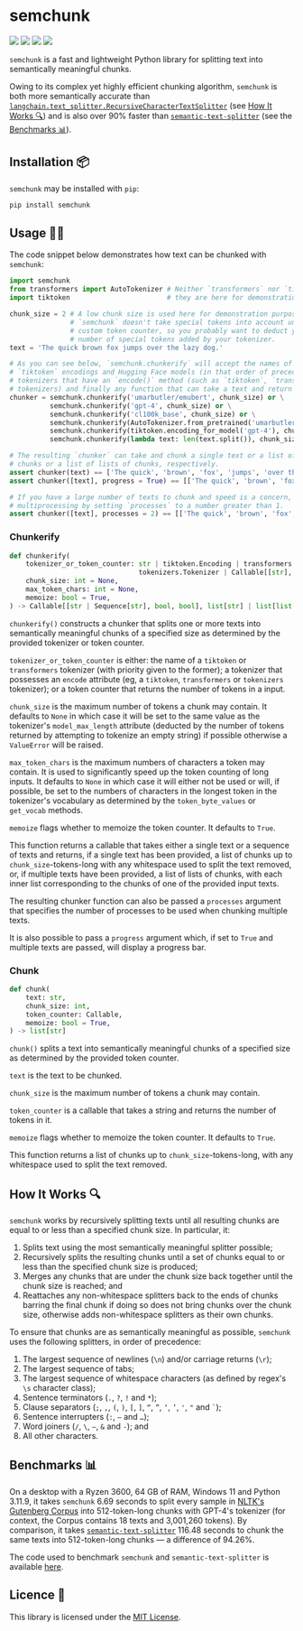 # semchunk
<a href="https://pypi.org/project/semchunk/" alt="PyPI Version"><img src="https://img.shields.io/pypi/v/semchunk"></a> <a href="https://github.com/umarbutler/semchunk/actions/workflows/ci.yml" alt="Build Status"><img src="https://img.shields.io/github/actions/workflow/status/umarbutler/semchunk/ci.yml?branch=main"></a> <a href="https://app.codecov.io/gh/umarbutler/semchunk" alt="Code Coverage"><img src="https://img.shields.io/codecov/c/github/umarbutler/semchunk"></a> <a href="https://pypistats.org/packages/semchunk" alt="Downloads"><img src="https://img.shields.io/pypi/dm/semchunk"></a>

`semchunk` is a fast and lightweight Python library for splitting text into semantically meaningful chunks.

Owing to its complex yet highly efficient chunking algorithm, `semchunk` is both more semantically accurate than [`langchain.text_splitter.RecursiveCharacterTextSplitter`](https://python.langchain.com/v0.2/docs/how_to/recursive_text_splitter/#splitting-text-from-languages-without-word-boundaries) (see [How It Works 🔍](https://github.com/umarbutler/semchunk#how-it-works-)) and is also over 90% faster than [`semantic-text-splitter`](https://pypi.org/project/semantic-text-splitter/) (see the [Benchmarks 📊](https://github.com/umarbutler/semchunk#benchmarks-)).

## Installation 📦
`semchunk` may be installed with `pip`:
```bash
pip install semchunk
```

## Usage 👩‍💻
The code snippet below demonstrates how text can be chunked with `semchunk`:
```python
import semchunk
from transformers import AutoTokenizer # Neither `transformers` nor `tiktoken` are required,
import tiktoken                        # they are here for demonstration purposes.

chunk_size = 2 # A low chunk size is used here for demonstration purposes. Keep in mind that
               # `semchunk` doesn't take special tokens into account unless you're using a
               # custom token counter, so you probably want to deduct your chunk size by the
               # number of special tokens added by your tokenizer.
text = 'The quick brown fox jumps over the lazy dog.'

# As you can see below, `semchunk.chunkerify` will accept the names of all OpenAI models, OpenAI
# `tiktoken` encodings and Hugging Face models (in that order of precedence), along with custom
# tokenizers that have an `encode()` method (such as `tiktoken`, `transformers` and `tokenizers`
# tokenizers) and finally any function that can take a text and return the number of tokens in it.
chunker = semchunk.chunkerify('umarbutler/emubert', chunk_size) or \
          semchunk.chunkerify('gpt-4', chunk_size) or \
          semchunk.chunkerify('cl100k_base', chunk_size) or \
          semchunk.chunkerify(AutoTokenizer.from_pretrained('umarbutler/emubert'), chunk_size) or \
          semchunk.chunkerify(tiktoken.encoding_for_model('gpt-4'), chunk_size) or \
          semchunk.chunkerify(lambda text: len(text.split()), chunk_size)

# The resulting `chunker` can take and chunk a single text or a list of texts, returning a list of
# chunks or a list of lists of chunks, respectively.
assert chunker(text) == ['The quick', 'brown', 'fox', 'jumps', 'over the', 'lazy', 'dog.']
assert chunker([text], progress = True) == [['The quick', 'brown', 'fox', 'jumps', 'over the', 'lazy', 'dog.']]

# If you have a large number of texts to chunk and speed is a concern, you can also enable
# multiprocessing by setting `processes` to a number greater than 1.
assert chunker([text], processes = 2) == [['The quick', 'brown', 'fox', 'jumps', 'over the', 'lazy', 'dog.']]
```

### Chunkerify
```python
def chunkerify(
    tokenizer_or_token_counter: str | tiktoken.Encoding | transformers.PreTrainedTokenizer | \
                                tokenizers.Tokenizer | Callable[[str], int],
    chunk_size: int = None,
    max_token_chars: int = None,
    memoize: bool = True,
) -> Callable[[str | Sequence[str], bool, bool], list[str] | list[list[str]]]:
```

`chunkerify()` constructs a chunker that splits one or more texts into semantically meaningful chunks of a specified size as determined by the provided tokenizer or token counter.

`tokenizer_or_token_counter` is either: the name of a `tiktoken` or `transformers` tokenizer (with priority given to the former); a tokenizer that possesses an `encode` attribute (eg, a `tiktoken`, `transformers` or `tokenizers` tokenizer); or a token counter that returns the number of tokens in a input.

`chunk_size` is the maximum number of tokens a chunk may contain. It defaults to `None` in which case it will be set to the same value as the tokenizer's `model_max_length` attribute (deducted by the number of tokens returned by attempting to tokenize an empty string) if possible otherwise a `ValueError` will be raised.

`max_token_chars` is the maximum numbers of characters a token may contain. It is used to significantly speed up the token counting of long inputs. It defaults to `None` in which case it will either not be used or will, if possible, be set to the numbers of characters in the longest token in the tokenizer's vocabulary as determined by the `token_byte_values` or `get_vocab` methods.

`memoize` flags whether to memoize the token counter. It defaults to `True`.

This function returns a callable that takes either a single text or a sequence of texts and returns, if a single text has been provided, a list of chunks up to `chunk_size`-tokens-long with any whitespace used to split the text removed, or, if multiple texts have been provided, a list of lists of chunks, with each inner list corresponding to the chunks of one of the provided input texts.

The resulting chunker function can also be passed a `processes` argument that specifies the number of processes to be used when chunking multiple texts.

It is also possible to pass a `progress` argument which, if set to `True` and multiple texts are passed, will display a progress bar.

### Chunk
```python
def chunk(
    text: str,
    chunk_size: int,
    token_counter: Callable,
    memoize: bool = True,
) -> list[str]
```

`chunk()` splits a text into semantically meaningful chunks of a specified size as determined by the provided token counter.

`text` is the text to be chunked.

`chunk_size` is the maximum number of tokens a chunk may contain.

`token_counter` is a callable that takes a string and returns the number of tokens in it.

`memoize` flags whether to memoize the token counter. It defaults to `True`.

This function returns a list of chunks up to `chunk_size`-tokens-long, with any whitespace used to split the text removed.

## How It Works 🔍
`semchunk` works by recursively splitting texts until all resulting chunks are equal to or less than a specified chunk size. In particular, it:
1. Splits text using the most semantically meaningful splitter possible;
1. Recursively splits the resulting chunks until a set of chunks equal to or less than the specified chunk size is produced;
1. Merges any chunks that are under the chunk size back together until the chunk size is reached; and
1. Reattaches any non-whitespace splitters back to the ends of chunks barring the final chunk if doing so does not bring chunks over the chunk size, otherwise adds non-whitespace splitters as their own chunks.

To ensure that chunks are as semantically meaningful as possible, `semchunk` uses the following splitters, in order of precedence:
1. The largest sequence of newlines (`\n`) and/or carriage returns (`\r`);
1. The largest sequence of tabs;
1. The largest sequence of whitespace characters (as defined by regex's `\s` character class);
1. Sentence terminators (`.`, `?`, `!` and `*`);
1. Clause separators (`;`, `,`, `(`, `)`, `[`, `]`, `“`, `”`, `‘`, `’`, `'`, `"` and `` ` ``);
1. Sentence interrupters (`:`, `—` and `…`);
1. Word joiners (`/`, `\`, `–`, `&` and `-`); and
1. All other characters.

## Benchmarks 📊
On a desktop with a Ryzen 3600, 64 GB of RAM, Windows 11 and Python 3.11.9, it takes `semchunk` 6.69 seconds to split every sample in [NLTK's Gutenberg Corpus](https://www.nltk.org/howto/corpus.html#plaintext-corpora) into 512-token-long chunks with GPT-4's tokenizer (for context, the Corpus contains 18 texts and 3,001,260 tokens). By comparison, it takes [`semantic-text-splitter`](https://pypi.org/project/semantic-text-splitter/) 116.48 seconds to chunk the same texts into 512-token-long chunks — a difference of 94.26%.

The code used to benchmark `semchunk` and `semantic-text-splitter` is available [here](https://github.com/umarbutler/semchunk/blob/main/tests/bench.py).

## Licence 📄
This library is licensed under the [MIT License](https://github.com/umarbutler/semchunk/blob/main/LICENCE).